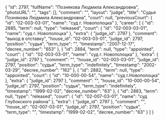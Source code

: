 {
    "id": 2797,
    "fullName": "Познякова Людмила Александровна",
    "photoURL": "",
    "tags": [],
    "comment": "",
    "layout": "judge",
    "title": "Судья Познякова Людмила Александровна",
    "court": null,
    "previousCourt": {
        "id": "02-003-03-01",
        "name": "суд г. Новополоцка"
    },
    "career": [
        {
            "id": 2885,
            "term": null,
            "type": "released",
            "court": {
                "id": "02-003-03-01",
                "name": "суд г. Новополоцка"
            },
            "extra": {
                "judge_id": 2797
            },
            "comment": "выход в отставку",
            "house_id": "02-003-03-01",
            "judge_id": 2797,
            "position": "судья",
            "term_type": "",
            "timestamp": "2007-12-17",
            "decree_number": "653"
        },
        {
            "id": 2884,
            "term": null,
            "type": "appointed",
            "court": {
                "id": "02-003-03-01",
                "name": "суд г. Новополоцка"
            },
            "extra": {
                "judge_id": 2797
            },
            "comment": "",
            "house_id": "02-003-03-01",
            "judge_id": 2797,
            "position": "судья",
            "term_type": "indefinitely",
            "timestamp": "2002-03-29",
            "decree_number": "162"
        },
        {
            "id": 2882,
            "term": null,
            "type": "appointed",
            "court": {
                "id": "10-000-00-54",
                "name": "суд г.Новополоцка"
            },
            "extra": {
                "judge_id": 2797
            },
            "comment": "",
            "house_id": "10-000-00-54",
            "judge_id": 2797,
            "position": "судья",
            "term_type": "indefinitely",
            "timestamp": "1999-02-02",
            "decree_number": "63"
        },
        {
            "id": 2883,
            "term": null,
            "type": "released",
            "court": {
                "id": "02-007-03-01",
                "name": "суд Глубокского района"
            },
            "extra": {
                "judge_id": 2797
            },
            "comment": "",
            "house_id": "02-007-03-01",
            "judge_id": 2797,
            "position": "судья",
            "term_type": "",
            "timestamp": "1999-02-02",
            "decree_number": "63"
        }
    ]
}